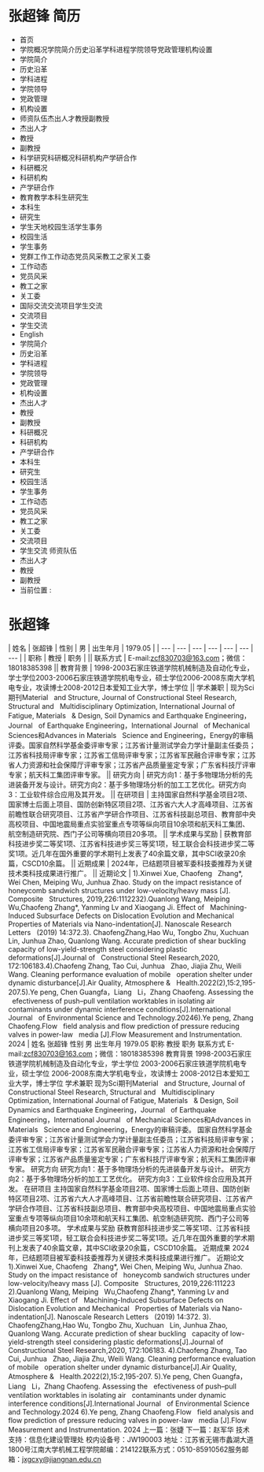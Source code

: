 # 张超锋 简历
- 首页
- 学院概况学院简介历史沿革学科进程学院领导党政管理机构设置
- 学院简介
- 历史沿革
- 学科进程
- 学院领导
- 党政管理
- 机构设置
- 师资队伍杰出人才教授副教授
- 杰出人才
- 教授
- 副教授
- 科学研究科研概况科研机构产学研合作
- 科研概况
- 科研机构
- 产学研合作
- 教育教学本科生研究生
- 本科生
- 研究生
- 学生天地校园生活学生事务
- 校园生活
- 学生事务
- 党群工作工作动态党员风采教工之家关工委
- 工作动态
- 党员风采
- 教工之家
- 关工委
- 国际交流交流项目学生交流
- 交流项目
- 学生交流
- English
- 学院简介
- 历史沿革
- 学科进程
- 学院领导
- 党政管理
- 机构设置
- 杰出人才
- 教授
- 副教授
- 科研概况
- 科研机构
- 产学研合作
- 本科生
- 研究生
- 校园生活
- 学生事务
- 工作动态
- 党员风采
- 教工之家
- 关工委
- 交流项目
- 学生交流
师资队伍
- 杰出人才
- 教授
- 副教授
- 当前位置 :

# 张超锋

| 姓名 | 张超锋 | 性别 | 男 | 出生年月 | 1979.05 |
| --- | --- | --- | --- | --- | --- | --- |
| 职称 | 教授 | 职务 |  || 联系方式 | E-mail:zcf830703@163.com；微信：18018385398 || 教育背景 | 1998-2003石家庄铁道学院机械制造及自动化专业，学士学位2003-2006石家庄铁道学院机电专业，硕士学位2006-2008东南大学机电专业，攻读博士2008-2012日本爱知工业大学，博士学位 || 学术兼职 | 现为Sci期刊Material   and Structure, Journal of Constructional Steel Research, Structural and   Multidisciplinary Optimization, International Journal of Fatigue, Materials   & Design, Soil Dynamics and Earthquake Engineering，Journal   of Earthquake Engineering，International Journal   of Mechanical Sciences和Advances in Materials   Science and Engineering，Energy的审稿评委。国家自然科学基金委评审专家；江苏省计量测试学会力学计量副主任委员；江苏省科技局评审专家；江苏省工信局评审专家；江苏省军民融合评审专家；江苏省人力资源和社会保障厅评审专家；江苏省产品质量鉴定专家；广东省科技厅评审专家；航天科工集团评审专家。 || 研究方向 | 研究方向1：基于多物理场分析的先进装备开发与设计。研究方向2：基于多物理场分析的加工工艺优化。研究方向3：工业软件综合应用及其开发。 || 在研项目 | 主持国家自然科学基金项目2项、国家博士后面上项目、国防创新特区项目2项、江苏省六大人才高峰项目、江苏省前瞻性联合研究项目、江苏省产学研合作项目、江苏省科技副总项目、教育部中央高校项目、中国地震局重点实验室重点专项等纵向项目10余项和航天科工集团、航空制造研究院、西门子公司等横向项目20多项。 || 学术成果与奖励 | 获教育部科技进步奖二等奖1项、江苏省科技进步奖三等奖1项，轻工联合会科技进步奖二等奖1项。近几年在国外重要的学术期刊上发表了40余篇文章，其中SCI收录20余篇，CSCD10余篇。 || 近期成果 | 2024年，已结题项目被军委科技委推荐为关键技术类科技成果进行推广。 || 近期论文 | 1).Xinwei Xue, Chaofeng   Zhang*, Wei Chen, Meiping Wu, Junhua Zhao. Study on the impact resistance of   honeycomb sandwich structures under low-velocity/heavy mass [J]. Composite   Structures, 2019,226:1112232).Quanlong Wang, Meiping   Wu,Chaofeng Zhang*, Yanming Lv and Xiaogang Ji. Effect of   Machining-Induced Subsurface Defects on Dislocation Evolution and Mechanical   Properties of Materials via Nano-indentation[J]. Nanoscale Research Letters   (2019) 14:372.3). ChaofengZhang,Hao Wu, Tongbo Zhu, Xuchuan   Lin, Junhua Zhao, Quanlong Wang. Accurate prediction of shear buckling   capacity of low-yield-strength steel considering plastic deformations[J].Journal of   Constructional Steel Research,2020, 172:106183.4).Chaofeng Zhang, Tao Cui, Junhua   Zhao, Jiajia Zhu, Weili Wang. Cleaning performance evaluation of mobile   operation shelter under dynamic disturbance[J].Air Quality, Atmosphere &   Health.2022(2),15:2,195-207.5).Ye peng, Chen Guangfa，Liang   Li，Zhang Chaofeng. Assessing the   efectiveness of push–pull ventilation worktables in isolating air   contaminants under dynamic interference conditions[J].International Journal   of Environmental Science and Technology.20246).Ye peng, Zhang Chaofeng.Flow   field analysis and flow prediction of pressure reducing valves in power-law   media [J].Flow Measurement and Instrumentation. 2024 |
姓名
张超锋
性别
男
出生年月
1979.05
职称
教授
职务
联系方式
E-mail:zcf830703@163.com；微信：18018385398
教育背景
1998-2003石家庄铁道学院机械制造及自动化专业，学士学位
2003-2006石家庄铁道学院机电专业，硕士学位
2006-2008东南大学机电专业，攻读博士
2008-2012日本爱知工业大学，博士学位
学术兼职
现为Sci期刊Material   and Structure, Journal of Constructional Steel Research, Structural and   Multidisciplinary Optimization, International Journal of Fatigue, Materials   & Design, Soil Dynamics and Earthquake Engineering，Journal   of Earthquake Engineering，International Journal   of Mechanical Sciences和Advances in Materials   Science and Engineering，Energy的审稿评委。
国家自然科学基金委评审专家；江苏省计量测试学会力学计量副主任委员；江苏省科技局评审专家；江苏省工信局评审专家；江苏省军民融合评审专家；江苏省人力资源和社会保障厅评审专家；江苏省产品质量鉴定专家；广东省科技厅评审专家；航天科工集团评审专家。
研究方向
研究方向1：基于多物理场分析的先进装备开发与设计。
研究方向2：基于多物理场分析的加工工艺优化。
研究方向3：工业软件综合应用及其开发。
在研项目
主持国家自然科学基金项目2项、国家博士后面上项目、国防创新特区项目2项、江苏省六大人才高峰项目、江苏省前瞻性联合研究项目、江苏省产学研合作项目、江苏省科技副总项目、教育部中央高校项目、中国地震局重点实验室重点专项等纵向项目10余项和航天科工集团、航空制造研究院、西门子公司等横向项目20多项。
学术成果与奖励
获教育部科技进步奖二等奖1项、江苏省科技进步奖三等奖1项，轻工联合会科技进步奖二等奖1项。近几年在国外重要的学术期刊上发表了40余篇文章，其中SCI收录20余篇，CSCD10余篇。
近期成果
2024年，已结题项目被军委科技委推荐为关键技术类科技成果进行推广。
近期论文
1).Xinwei Xue, Chaofeng   Zhang*, Wei Chen, Meiping Wu, Junhua Zhao. Study on the impact resistance of   honeycomb sandwich structures under low-velocity/heavy mass [J]. Composite   Structures, 2019,226:111223
2).Quanlong Wang, Meiping   Wu,Chaofeng Zhang*, Yanming Lv and Xiaogang Ji. Effect of   Machining-Induced Subsurface Defects on Dislocation Evolution and Mechanical   Properties of Materials via Nano-indentation[J]. Nanoscale Research Letters   (2019) 14:372.
3). ChaofengZhang,Hao Wu, Tongbo Zhu, Xuchuan   Lin, Junhua Zhao, Quanlong Wang. Accurate prediction of shear buckling   capacity of low-yield-strength steel considering plastic deformations[J].Journal of   Constructional Steel Research,2020, 172:106183.
4).Chaofeng Zhang, Tao Cui, Junhua   Zhao, Jiajia Zhu, Weili Wang. Cleaning performance evaluation of mobile   operation shelter under dynamic disturbance[J].Air Quality, Atmosphere &   Health.2022(2),15:2,195-207.
5).Ye peng, Chen Guangfa，Liang   Li，Zhang Chaofeng. Assessing the   efectiveness of push–pull ventilation worktables in isolating air   contaminants under dynamic interference conditions[J].International Journal   of Environmental Science and Technology.2024
6).Ye peng, Zhang Chaofeng.Flow   field analysis and flow prediction of pressure reducing valves in power-law   media [J].Flow Measurement and Instrumentation. 2024
上一篇：张婕
下一篇：赵军华
技术支持：信息化建设管理处
校内设备号：JW190003
地址：江苏省无锡市蠡湖大道1800号江南大学机械工程学院邮编：214122联系方式：0510-85910562服务邮箱：jxgcxy@jiangnan.edu.cn
